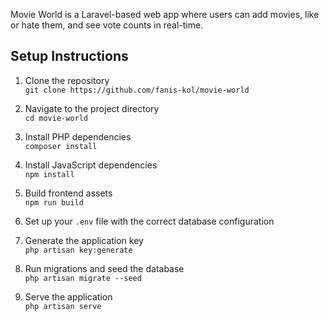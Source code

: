 
Movie World is a Laravel-based web app where users can add movies, like or hate them, and see vote counts in real-time.

## Setup Instructions

1. Clone the repository  
   `git clone https://github.com/fanis-kol/movie-world`

2. Navigate to the project directory  
   `cd movie-world`

3. Install PHP dependencies  
   `composer install`

4. Install JavaScript dependencies  
   `npm install`

5. Build frontend assets  
   `npm run build`

6. Set up your `.env` file with the correct database configuration

7. Generate the application key  
   `php artisan key:generate`

8. Run migrations and seed the database  
   `php artisan migrate --seed`

9. Serve the application  
   `php artisan serve`
